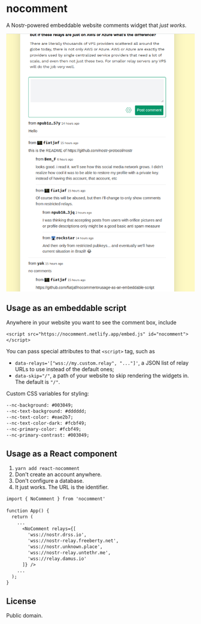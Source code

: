 # nocomment

A Nostr-powered embeddable website comments widget that _just works_.

[![](screenshot.png)](https://fiatjaf.com/nostr.html)

## Usage as an embeddable script

Anywhere in your website you want to see the comment box, include

```
<script src="https://nocomment.netlify.app/embed.js" id="nocomment"></script>
```

You can pass special attributes to that `<script>` tag, such as

- `data-relays='["wss://my.custom.relay", "..."]'`, a JSON list of relay URLs to use instead of the default ones;
- `data-skip="/"`, a path of your website to skip rendering the widgets in. The default is `"/"`.

Custom CSS variables for styling:

```
--nc-background: #003049;
--nc-text-background: #dddddd;
--nc-text-color: #eae2b7;
--nc-text-color-dark: #fcbf49;
--nc-primary-color: #fcbf49;
--nc-primary-contrast: #003049;
```

## Usage as a React component

1. `yarn add react-nocomment`
2. Don't create an account anywhere.
3. Don't configure a database.
4. It just works. The URL is the identifier.

```
import { NoComment } from 'nocomment'

function App() {
  return (
    ...
      <NoComment relays={[
        'wss://nostr.drss.io',
        'wss://nostr-relay.freeberty.net',
        'wss://nostr.unknown.place',
        'wss://nostr-relay.untethr.me',
        'wss://relay.damus.io'
      ]} />
    ...
  );
}
```

## License

Public domain.
